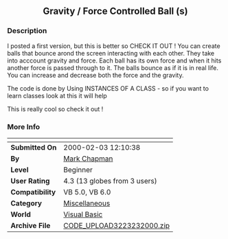﻿<div align="center">

## Gravity / Force Controlled Ball \(s\)


</div>

### Description

I posted a first version, but this is better so CHECK IT OUT ! You can create balls that bounce arond the screen interacting with each other. They take into acccount gravity and force. Each ball has its own force and when it hits another force is passed through to it. The balls bounce as if it is in real life. You can increase and decrease both the force and the gravity.

The code is done by Using INSTANCES OF A CLASS - so if you want to learn classes look at this it will help

This is really cool so check it out !
 
### More Info
 


<span>             |<span>
---                |---
**Submitted On**   |2000-02-03 12:10:38
**By**             |[Mark Chapman](https://github.com/Planet-Source-Code/PSCIndex/blob/master/ByAuthor/mark-chapman.md)
**Level**          |Beginner
**User Rating**    |4.3 (13 globes from 3 users)
**Compatibility**  |VB 5\.0, VB 6\.0
**Category**       |[Miscellaneous](https://github.com/Planet-Source-Code/PSCIndex/blob/master/ByCategory/miscellaneous__1-1.md)
**World**          |[Visual Basic](https://github.com/Planet-Source-Code/PSCIndex/blob/master/ByWorld/visual-basic.md)
**Archive File**   |[CODE\_UPLOAD3223232000\.zip](https://github.com/Planet-Source-Code/mark-chapman-gravity-force-controlled-ball-s__1-5854/archive/master.zip)








